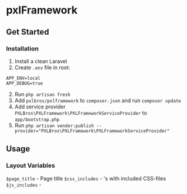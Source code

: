 # pxlFramework

## Get Started

### Installation

1. Install a clean Laravel
2. Create `.env` file in root:
```
APP_ENV=local
APP_DEBUG=true
```

2. Run `php artisan fresh`
2. Add `pxlbros/pxlframework` to `composer.json` and run `composer update`
3. Add service provider `PXLBros\PXLFramework\PXLFrameworkServiceProvider` to `app/bootstrap.php`
4. Run `php artisan vendor:publish --provider="PXLBros\PXLFramework\PXLFrameworkServiceProvider"`  

## Usage

### Layout Variables

`$page_title` - Page title
`$css_includes` - <link>'s with included CSS-files
`$js_includes` - <script>'s with included JS-files
`$inline_js` - JS variables
`$content` - Content